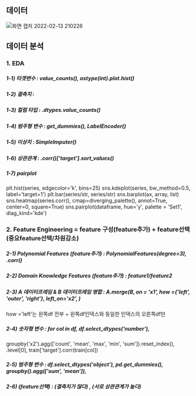 ## 데이터

![화면 캡처 2022-02-13 210226](https://user-images.githubusercontent.com/74644453/153752157-37c450e5-29ec-4810-b203-d1ba889b1e56.png)


## 데이터 분석

### 1. EDA
 
##### 1-1) 타겟변수 : value_counts(), astype(int).plot.hist()
##### 1-2) 결측치 : 
##### 1-3) 컬럼 타입 : .dtypes.value_counts()
##### 1-4) 범주형 변수 : get_dummies(), LabelEncoder()
##### 1-5) 이상치 : SimpleImputer()
##### 1-6) 상관관계 : .corr()['target'].sort_values()
##### 1-7) pairplot
plt.hist(series, edgecolor='k', bins=25)
sns.kdeplot(series, bw_method=0.5, label='target=1')
plt.bar(series/str, series/str)
sns.barplot(ax, array, list)
sns.heatmap(series.corr(), cmap=diverging_palette(), annot=True, center=0, square=True)
sns.pairplot(dataframe, hue='y', palette = 'Set1', diag_kind='kde')

### 2. Feature Engineering = feature 구성(feature추가) + feature선택(중요feature선택/차원감소)

##### 2-1) Polynomial Features (feature추가) : PolynomialFeatures(degree=3), .corr()
##### 2-2) Domain Knowledge Features (feature추가) : feature1/feature2
##### 2-3) A 데이터프레임 & B 데이터프레임 병합 : A.merge(B, on = 'x1', how ={'left', 'outer', 'right'}, left_on='x2', )
how ='left'는 왼쪽df 전부 + 왼쪽df인덱스와 동일한 인덱스의 오른쪽df만
##### 2-4) 숫자형 변수 : for col in df, df.select_dtypes('number'), 
groupby('x2').agg(['count', 'mean', 'max', 'min', 'sum']).reset_index(), .level[0], train['target'].corr(train[col])
##### 2-5) 범주형 변수 : df.select_dtypes('object'), pd.get_dummies(), groupby().agg(['sum', 'mean']), 
##### 2-6) (feature선택) :  (결측치가 많다) , (서로 상관관계가 높다)

